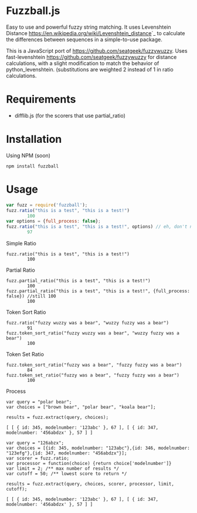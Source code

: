Fuzzball.js
==========

Easy to use and powerful fuzzy string matching. It uses Levenshtein Distance <https://en.wikipedia.org/wiki/Levenshtein_distance>`_ to calculate the differences between sequences in a simple-to-use package.


This is a JavaScript port of <https://github.com/seatgeek/fuzzywuzzy>. Uses fast-levenshtein <https://github.com/seatgeek/fuzzywuzzy> for distance calculations, with a slight modification to match the behavior of python_levenshtein. (substitutions are weighted 2 instead of 1 in ratio calculations.

Requirements
============

-  difflib.js   (for the scorers that use partial_ratio)

Installation
============

Using NPM (soon)

    npm install fuzzball

Usage
=====

```javascript
var fuzz = require('fuzzball');
fuzz.ratio("this is a test", "this is a test!")
        100
var options = {full_process: false};
fuzz.ratio("this is a test", "this is a test!", options) // eh, don't need to clean it up..
        97
```

Simple Ratio

```
fuzz.ratio("this is a test", "this is a test!")
        100
```

Partial Ratio

```
fuzz.partial_ratio("this is a test", "this is a test!")
        100
fuzz.partial_ratio("this is a test", "this is a test!", {full_process: false}) //still 100
        100
```

Token Sort Ratio


```
fuzz.ratio("fuzzy wuzzy was a bear", "wuzzy fuzzy was a bear")
        91
fuzz.token_sort_ratio("fuzzy wuzzy was a bear", "wuzzy fuzzy was a bear")
        100
```

Token Set Ratio


```
fuzz.token_sort_ratio("fuzzy was a bear", "fuzzy fuzzy was a bear")
        84
fuzz.token_set_ratio("fuzzy was a bear", "fuzzy fuzzy was a bear")
        100
```

Process


```
var query = "polar bear";
var choices = ["brown bear", "polar bear", "koala bear"];

results = fuzz.extract(query, choices);

[ [ { id: 345, modelnumber: '123abc' }, 67 ], [ { id: 347, modelnumber: '456abdzx' }, 57 ] ]
```


```
var query = "126abzx";
var choices = [{id: 345, modelnumber: "123abc"},{id: 346, modelnumber: "123efg"},{id: 347, modelnumber: "456abdzx"}];
var scorer = fuzz.ratio;
var processor = function(choice) {return choice['modelnumber']}
var limit = 2; /** max number of results */
var cutoff = 50; /** lowest score to return */

results = fuzz.extract(query, choices, scorer, processor, limit, cutoff);

[ [ { id: 345, modelnumber: '123abc' }, 67 ], [ { id: 347, modelnumber: '456abdzx' }, 57 ] ]
```
